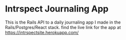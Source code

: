# Intrspect Journaling App

This is the Rails API to a daily journaling app I made in the
Rails/Postgres/React stack.
find the live link for the app at
https://intrspectsite.herokuapp.com/
